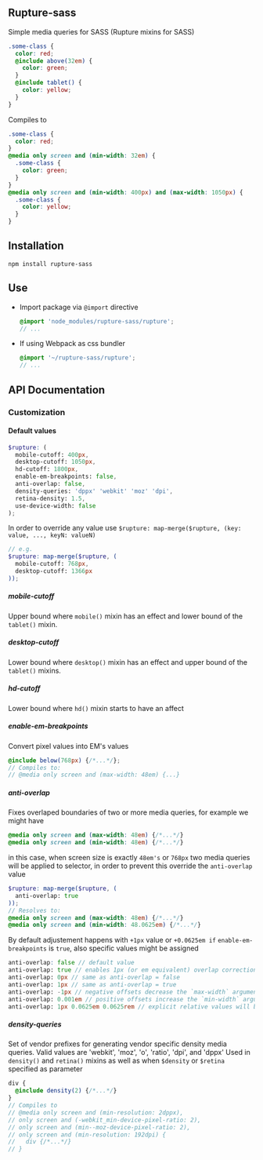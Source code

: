 Rupture-sass
------------

Simple media queries for SASS (Rupture mixins for SASS)

```scss
.some-class {
  color: red;
  @include above(32em) {
    color: green;
  }
  @include tablet() {
    color: yellow;
  }
}
```

Compiles to

```css
.some-class {
  color: red;
}
@media only screen and (min-width: 32em) {
  .some-class {
    color: green;
  }
}
@media only screen and (min-width: 400px) and (max-width: 1050px) {
  .some-class {
    color: yellow;
  }
}
```

Installation
------------

`npm install rupture-sass`

Use
---

- Import package via ```@import``` directive
  ```scss
  @import 'node_modules/rupture-sass/rupture';
  // ...
  ```
- If using Webpack as css bundler
  ```scss
  @import '~/rupture-sass/rupture';
  // ...
  ```

API Documentation
-----------------

### Customization

#### Default values

```scss
$rupture: (
  mobile-cutoff: 400px,
  desktop-cutoff: 1050px,
  hd-cutoff: 1800px,
  enable-em-breakpoints: false, 
  anti-overlap: false,
  density-queries: 'dppx' 'webkit' 'moz' 'dpi',
  retina-density: 1.5,
  use-device-width: false
);
```

In order to override any value use ```$rupture: map-merge($rupture, (key: value, ..., keyN: valueN)```

```scss
// e.g.
$rupture: map-merge($rupture, (
  mobile-cutoff: 768px,
  desktop-cutoff: 1366px
));
```

##### mobile-cutoff
Upper bound where `mobile()` mixin has an effect and lower bound of the `tablet()` mixin.

##### desktop-cutoff
Lower bound where `desktop()` mixin has an effect and upper bound of the `tablet()` mixins.

##### hd-cutoff
Lower bound where `hd()` mixin starts to have an affect

##### enable-em-breakpoints
Convert pixel values into EM's values
```scss
@include below(768px) {/*...*/};
// Compiles to:
// @media only screen and (max-width: 48em) {...}
```

##### anti-overlap
Fixes overlaped boundaries of two or more media queries, for example we might have
```css
@media only screen and (max-width: 48em) {/*...*/}
@media only screen and (min-width: 48em) {/*...*/}
```
in this case, when screen size is exactly ```48em's``` or ```768px``` two media queries will be
applied to selector, in order to prevent this override the ```anti-overlap``` value
```scss
$rupture: map-merge($rupture, (
  anti-overlap: true
));
// Resolves to:
@media only screen and (max-width: 48em) {/*...*/}
@media only screen and (min-width: 48.0625em) {/*...*/}
```
By default adjustement happens with ```+1px``` value or ```+0.0625em if``` ```enable-em-breakpoints``` is ```true```, also specific values might be assigned
```scss
anti-overlap: false // default value
anti-overlap: true // enables 1px (or em equivalent) overlap correction globally
anti-overlap: 0px // same as anti-overlap = false
anti-overlap: 1px // same as anti-overlap = true
anti-overlap: -1px // negative offsets decrease the `max-width` arguments
anti-overlap: 0.001em // positive offsets increase the `min-width` arguments
anti-overlap: 1px 0.0625em 0.0625rem // explicit relative values will be used if they are provided instead of calculating them from the font size
```

##### density-queries

Set of vendor prefixes for generating vendor specific density media queries. Valid values are 'webkit', 'moz', 'o', 'ratio', 'dpi', and 'dppx'
Used in ```density()``` and ```retina()``` mixins as well as when ```$density``` or ```$retina``` specified as parameter
```scss
div {
  @include density(2) {/*...*/}
}
// Compiles to
// @media only screen and (min-resolution: 2dppx),
// only screen and (-webkit_min-device-pixel-ratio: 2),
// only screen and (min--moz-device-pixel-ratio: 2),
// only screen and (min-resolution: 192dpi) {
//   div {/*...*/}
// }
```
